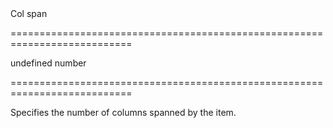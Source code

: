 <!--**
/*-------------------------------------------
    Auto-generated file. Do not modify.
-------------------------------------------

**-->
<!--d-->Col span<!--/d-->
===========================================================================
<!--default-->undefined<!--/default-->
<!--type-->number<!--/type-->
===========================================================================

<!--shortDescription-->
Specifies the number of columns spanned by the item.
<!--/shortDescription-->

<!--fullDescription-->

<!--/fullDescription-->
